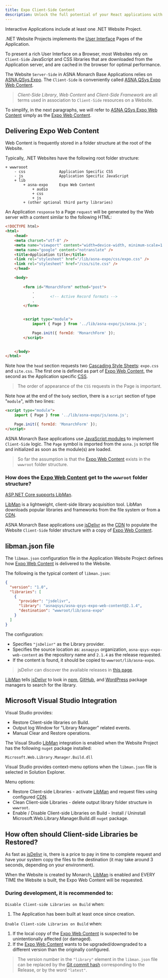 ```yaml
---
title: Expo Client-Side Content
description: Unlock the full potential of your React applications with our guide on Expo Client-Side Content. This detailed resource is designed for developers looking to deepen their understanding of Expo's client-side capabilities, offering insights into how to effectively use Expo to build, deploy, and manage the client-side of their React applications. From setting up your development environment to leveraging Expo's rich library of components and APIs for enhanced app functionality, this guide covers everything you need to know to make the most out of Expo in your development projects. Whether you're new to Expo or looking to expand your skills, this guide is your go-to resource for all things Expo client-side.
---
```


Interactive Applications include at least one .NET Website Project.

.NET Website Projects implements the [User Interface](https://en.wikipedia.org/wiki/User_interface) Pages of the Application.

To present a rich User Interface on a Browser, most Websites rely on `Client-Side` JavaScript and CSS libraries that are downloaded from the Application server, and are cached in the browser for optimal performance.

The Website `Server-Side` in ASNA Monarch Base Applications relies on [ASNA.QSys.Expo](/reference/asna-qsys-expo/expo-tags/expo-tags-intro.html). The `Client-Side` is conveniently called [ASNA QSys Expo Web Content](https://github.com/asnaqsys/asna-qsys-expo-web-content).

>*Client-Side Library*, *Web Content* and *Client-Side Framework* are all terms used in association to `Client-Side` resources on a Website.

To simplify, in the next paragraphs, we will refer to [ASNA QSys Expo Web Content](https://github.com/asnaqsys/asna-qsys-expo-web-content) simply as the [Expo Web Content](https://github.com/asnaqsys/asna-qsys-expo-web-content).

## Delivering Expo Web Content

Web Content is frequently stored in a folder structure at the root of the Website.

Typically, .NET Websites have the following root folder structure:

```
+ wwwrooot
    - css               Application Specific CSS
    - js                Application Specific JavaScript  
    + lib
        + asna-expo     Expo Web Content
            + audio
            + css
            + js
        + (other optional third party libraries)
```

An Application `response` to a Page `request` will be generated by the Web server with a content similar to the following HTML:

```html
<!DOCTYPE html>
<html>
    <head>
    <meta charset="utf-8" />
    <meta name="viewport" content="width=device-width, minimum-scale=1.0, maximum-scale=1.0" />
    <meta name="google" content="notranslate" />
    <title>Application title</title>
    <link rel="stylesheet" href="/lib/asna-expo/css/expo.css" />
    <link rel="stylesheet" href="/css/site.css" />
    </head>

    <body>
        
        <form id="MonarchForm" method="post">
            .
            .       <!-- Active Record formats -->
            .
        </form>


        <script type="module">
            import { Page } from '../lib/asna-expo/js/asna.js';

            Page.init({ formId: 'MonarchForm' });
        </script>

        
    </body>
</html>
```

Note how the `head` section requests two [Cascading Style Sheets](https://en.wikipedia.org/wiki/CSS): `expo.css` and `site.css`. The first one is defined as part of [Expo Web Content](https://github.com/asnaqsys/asna-qsys-expo-web-content), the second as the Application specific [CSS](https://en.wikipedia.org/wiki/CSS).

>The order of appearance of the `CSS` requests in the Page is important.

Note how at the end of the `body` section, there is a `script` section of type "`module`", with two lines:

```html
<script type="module">
    import { Page } from '../lib/asna-expo/js/asna.js';

    Page.init({ formId: 'MonarchForm' });
</script>
```

ASNA Monarch Base applications use [JavaScript modules](https://developer.mozilla.org/en-US/docs/Web/JavaScript/Guide/Modules) to implement `Client-Side` logic. The `Page` symbol is imported from the `asna.js` script file and initialized as soon as the module(s) are loaded.

>So far the assumption is that the [Expo Web Content](https://github.com/asnaqsys/asna-qsys-expo-web-content) exists in the `wwwroot` folder structure.

### How does the [Expo Web Content](https://github.com/asnaqsys/asna-qsys-expo-web-content) get to the `wwwroot` folder structure?

[ASP.NET Core supports LibMan](https://docs.microsoft.com/en-us/aspnet/core/client-side/libman/libman-vs?view=aspnetcore-6.0). 

[LibMan](https://docs.microsoft.com/en-us/aspnet/core/client-side/libman/?view=aspnetcore-6.0) is a lightweight, client-side library acquisition tool. LibMan downloads popular libraries and frameworks from the file system or from a [CDN](https://en.wikipedia.org/wiki/Content_delivery_network).

ASNA Monarch Base applications use [jsDelivr](https://www.jsdelivr.com/) as the [CDN](https://en.wikipedia.org/wiki/Content_delivery_network) to populate the Website `Client-Side` folder structure with a copy of [Expo Web Content](https://github.com/asnaqsys/asna-qsys-expo-web-content).


## libman.json file

The `libman.json` configuration file in the Application Website Project defines how [Expo Web Content](https://github.com/asnaqsys/asna-qsys-expo-web-content) is delivered to the Website.

The following is the typical content of `libman.json`:

```json
{
  "version": "1.0",
  "libraries": [
    {
      "provider": "jsdelivr",
      "library": "asnaqsys/asna-qsys-expo-web-content@2.1.4",
      "destination": "wwwroot/lib/asna-expo"
    }
  ]
}
```

The configuration:

* Specifies `"jsDelivr"` as the Library provider.
* Specifies the source location as: `asnaqsys` organization, `asna-qsys-expo-web-content` as the repository name and `2.1.4` as the release requested.
* If the content is found, it should be copied to `wwwroot/lib/asna-expo`.

> jsDelivr can discover the available releases in [this page](https://www.jsdelivr.com/package/gh/asnaqsys/asna-qsys-expo-web-content).

[LibMan](https://docs.microsoft.com/en-us/aspnet/core/client-side/libman/?view=aspnetcore-6.0) tells [jsDelivr](https://www.jsdelivr.com/) to look in [npm](https://www.npmjs.com), [GitHub](https://github.com), and [WordPress](https://wordpress.com/) package managers to search for the library.

## Microsoft Visual Studio Integration

Visual Studio provides:

* Restore Client-side libraries on Build.
* Output log Window for "Library Manager" related events.
* Manual Clear and Restore operations.

The Visual Studio [LibMan](https://docs.microsoft.com/en-us/aspnet/core/client-side/libman/libman-vs?view=aspnetcore-6.0) integration is enabled when the Website Project has the following `nuget` package installed:

```
Microsoft.Web.Library.Manager.Build.dll
```

Visual Studio provides context-menu options when the `libman.json` file is selected in Solution Explorer.

Menu options:
* Restore Client-side Libraries - activate [LibMan](https://docs.microsoft.com/en-us/aspnet/core/client-side/libman/libman-vs?view=aspnetcore-6.0) and request files using configured [CDN](https://en.wikipedia.org/wiki/Content_delivery_network).
* Clean Client-side Libraries - delete output library folder structure in `wwwroot`.
* Enable / Disable Client-side Libraries on Build - Install / Uninstall Microsoft.Web.Library.Manager.Build.dll `nuget` package.

## How often should Client-side Libraries be Restored?

As fast as [jsDelivr](https://www.jsdelivr.com/) is, there is a price to pay in time to complete request and have your system copy the files to the destination (it may take around 3 seconds, depending on your environment).

When the Website is created by Monarch, [LibMan](https://docs.microsoft.com/en-us/aspnet/core/client-side/libman/libman-vs?view=aspnetcore-6.0) is enabled and EVERY TIME the Website is built, the Expo Web Content will be requested.

### During development, it is recommended to:

`Disable Client-side Libraries on Build` when:

   1. The Application has been built at least once since creation.

`Enable Client-side Libraries on Build` when:

   1. If the local copy of the [Expo Web Content](https://github.com/asnaqsys/asna-qsys-expo-web-content) is suspected to be unintentionally affected (or damaged).
   2. If the [Expo Web Content](https://github.com/asnaqsys/asna-qsys-expo-web-content) wants to be upgraded/downgraded to a different version than the originally configured.


>The version number in the `"library"` element in the `libman.json` file can be replaced by the [Git commit hash](https://git-scm.com/docs/gitglossary) corresponding to the Release, or by the word `"latest"`.



